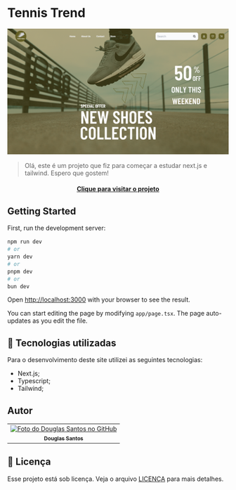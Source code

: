 # Tennis Trend 

![Resultado final do projeto](public/images/preview/preview.png)

> Olá, este é um projeto que fiz para começar a estudar next.js e tailwind. Espero que gostem!
> 
<h4 align="center"><a href="https://tennis-trend.vercel.app/" target="blank">Clique para visitar o projeto</a></h4>

## Getting Started

First, run the development server:

```bash
npm run dev
# or
yarn dev
# or
pnpm dev
# or
bun dev
```

Open [http://localhost:3000](http://localhost:3000) with your browser to see the result.

You can start editing the page by modifying `app/page.tsx`. The page auto-updates as you edit the file.

## 💼 Tecnologias utilizadas

Para o desenvolvimento deste site utilizei as seguintes tecnologias:

- Next.js;
- Typescript;
- Tailwind;

## Autor

<table>
  <tr>
    <td align="center">
      <a href="https://github.com/D0uglasSantos" title="Douglas Santos">
        <img src="https://avatars.githubusercontent.com/u/117314712?v=4" width="100px;" alt="Foto do Douglas Santos no GitHub"/><br>
        <sub>
          <b>Douglas Santos</b>
        </sub>
      </a>
    </td>
  </tr>
</table>


## 📝 Licença

Esse projeto está sob licença. Veja o arquivo [LICENÇA](LICENSE.md) para mais detalhes.

